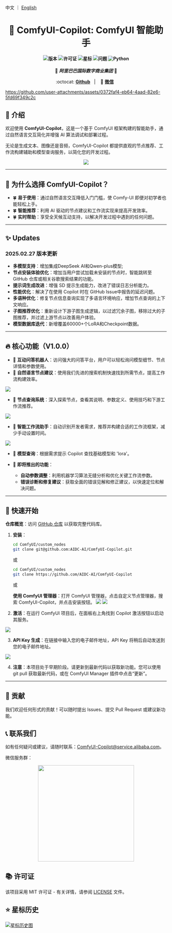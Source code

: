 中文 ｜ [English](./README.md)

<div align="center">

# 🎯 ComfyUI-Copilot: ComfyUI 智能助手

<h4 align="center">

<div align="center">
<img src="https://img.shields.io/badge/Version-1.0.0-blue.svg" alt="版本"> 
<img src="https://img.shields.io/badge/License-MIT-green.svg" alt="许可证">
<img src="https://img.shields.io/github/stars/AIDC-AI/ComfyUI-Copilot?color=yellow" alt="星标">
<img src="https://img.shields.io/github/issues/AIDC-AI/ComfyUI-Copilot?color=red" alt="问题">
<img src="https://img.shields.io/badge/python-3.10%2B-purple.svg" alt="Python">

</h4>

👾 _**阿里巴巴国际数字商业集团**_ 👾

<p align="center">
          :octocat: <a href="https://github.com/AIDC-AI/ComfyUI-Copilot"><b>Github</b></a>&nbsp&nbsp | &nbsp&nbsp 💬 <a href="https://github.com/imryanxu/ComfyUI-Copilot/blob/main/assets/qrcode.png"><b>微信</b></a>&nbsp&nbsp
</p>

</div>

https://github.com/user-attachments/assets/0372faf4-eb64-4aad-82e6-5fd69f349c2c

## 🌟 介绍

欢迎使用 **ComfyUI-Copilot**，这是一个基于 ComfyUI 框架构建的智能助手，通过自然语言交互简化并增强 AI 算法调试和部署过程。

无论是生成文本、图像还是音频，ComfyUI-Copilot 都提供直观的节点推荐、工作流构建辅助和模型查询服务，以简化您的开发过程。

<div align="center">
<img src="assets/Framework.png"/>
</div>

---

## 🤔 为什么选择 ComfyUI-Copilot？

- 🍀 **易于使用**：通过自然语言交互降低入门门槛，使 Comfy-UI 即便对初学者也能轻松上手。
- 🍀 **智能推荐**：利用 AI 驱动的节点建议和工作流实现来提高开发效率。
- 🍀 **实时帮助**：享受全天候互动支持，以解决开发过程中遇到的任何问题。

---
## ✨ Updates
### 2025.02.27 版本更新
* **多模型支持**：增加集成DeepSeek AI和Qwen-plus模型;
* **节点安装体验优化**：增加当用户尝试加载未安装的节点时，智能跳转至 GitHub 仓库或相关谷歌搜索结果的功能。
* **提示词生成改进**：增强 SD 提示生成能力，改进了错误日志分析能力。
* **性能优化**：解决了在使用 Copilot 时在 GitHub Issue中报告的延迟问题。
* **多语种优化**：修复节点信息查询实现了多语言环境响应，增加节点查询的上下文响应。
* **子图推荐优化**：重新设计下游子图生成逻辑，以过滤冗余子图，移除过大的子图推荐，并过滤上游节点以改善用户体验。
* **模型数据库迭代**：新增覆盖60000+个LoRA和Checkpoint数据。
---

## 🔥 核心功能（V1.0.0）

- 💎 **互动问答机器人**：访问强大的问答平台，用户可以轻松询问模型细节、节点详情和参数使用。
- 💎 **自然语言节点建议**：使用我们先进的搜索机制快速找到所需节点，提高工作流构建效率。
<img src="assets/comfycopilot_nodes_recommend.gif"/>

- 💎 **节点查询系统**：深入探索节点，查看其说明、参数定义、使用技巧和下游工作流推荐。
<img src="assets/comfycopilot_nodes_search.gif"/>

- 💎 **智能工作流助手**：自动识别开发者需求，推荐并构建合适的工作流框架，减少手动设置时间。
<img src="assets/工作流检索.png"/>

- 💎 **模型查询**：根据需求提示 Copilot 查找基础模型和 'lora'。
- 💎 **即将推出的功能**：
  
  - **自动参数调整**：利用机器学习算法无缝分析和优化关键工作流参数。
  - **错误诊断和修复建议**：获取全面的错误见解和修正建议，以快速定位和解决问题。

---

## 🚀 快速开始

**仓库概览**：访问 [GitHub 仓库](https://github.com/AIDC-AI/ComfyUI-Copilot) 以获取完整代码库。

1. **安装**：
   
   ```bash
   cd ComfyUI/custom_nodes
   git clone git@github.com:AIDC-AI/ComfyUI-Copilot.git
   ```
   
   或
   
   ```bash
   cd ComfyUI/custom_nodes
   git clone https://github.com/AIDC-AI/ComfyUI-Copilot
   ```

   或
   
   **使用 ComfyUI 管理器**：打开 ComfyUI 管理器，点击自定义节点管理器，搜索 ComfyUI-Copilot，并点击安装按钮。
   <img src="assets/comfyui_manager.png"/>
   <img src="assets/comfyui_manager_install.png"/>

2. **激活**：在运行 ComfyUI 项目后，在面板右上角找到 Copilot 激活按钮以启动其服务。
<img src="assets/start.png"/>

3.  **API Key 生成**：在链接中输入您的电子邮件地址，API Key 将稍后自动发送到您的电子邮件地址。
<img src="assets/keygen.png"/>

4. **注意**：本项目处于早期阶段。请更新到最新代码以获取新功能。您可以使用 git pull 获取最新代码，或在 ComfyUI Manager 插件中点击“更新”。

---

## 🤝 贡献

我们欢迎任何形式的贡献！可以随时提出 Issues、提交 Pull Request 或建议新功能。


## 📞 联系我们

如有任何疑问或建议，请随时联系：ComfyUI-Copilot@service.alibaba.com。

微信服务群：
<div align="center">
<img src='https://github.com/imryanxu/ComfyUI-Copilot/blob/main/assets/qrcode.png' width='300'>
</div>

## 📚 许可证

该项目采用 MIT 许可证 - 有关详情，请参阅 [LICENSE](https://opensource.org/licenses/MIT) 文件。

## ⭐ 星标历史

[![星标历史图](https://api.star-history.com/svg?repos=AIDC-AI/ComfyUI-Copilot&type=Date)](https://star-history.com/#AIDC-AI/ComfyUI-Copilot&Date)
